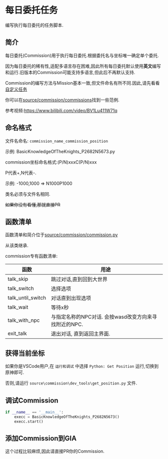 # 每日委托任务

编写执行每日委托的任务脚本.

## 简介

每日委托(Commission)用于执行每日委托.根据委托名与坐标唯一确定单个委托.

因为每日委托的稀有性,适配多语言存在困难,因此所有每日委托默认使用**英文**编写和运行.旧版本的Commission可能支持多语言,但此后不再默认支持.

Commission的编写方法与Mission基本一致,但文件命名有所不同.因此,请先看看[自定义任务](mission.md)

你可以在[source/commission/commissions](https://github.com/infstellar/genshin_impact_assistant/tree/main/source/commission/commissions)找到一些范例.

参考视频:https://www.bilibili.com/video/BV1Lu411W71q

## 命名格式

文件名命名: `commission_name_commission_position`

示例: BasicKnowledgeOfTheKnights_P2682N5673.py

commission坐标命名格式:(P/N)xxxC(P/N)xxx

P代表+,N代表-.

示例: -1000,1000 => N1000P1000

类名必须与文件名相同.

~~如果你没有看懂,那就直接PR~~

## 函数清单

函数清单和简介位于[source/commission/commission.py](https://github.com/infstellar/genshin_impact_assistant/tree/main/source/commission/commission.py)

从该类继承.

commission专有函数清单:

| 函数                | 用途                                |
| ----------------- | --------------------------------- |
| talk_skip         | 跳过对话,直到回到大世界                      |
| talk_switch       | 选择选项                              |
| talk_until_switch | 对话直到出现选项                          |
| talk_wait         | 等待x秒                              |
| talk_with_npc     | 与指定名称的NPC对话. 会按wasd改变方向来寻找附近的NPC. |
| exit_talk         | 退出对话, 直到返回主界面.                    |

## 获得当前坐标

如果你是VSCode用户,在 `运行和调试` 中选择 `Python: Get Position` 运行,切换到原神即可.

否则,请运行 `source\commission\dev_tools\get_position.py` 文件.

## 调试Commission

```python
if __name__ == '__main__':
    execc = BasicKnowledgeOfTheKnights_P2682N5673()
    execc.start()
```

## 添加Commission到GIA

这个过程比较麻烦,因此请直接PR你的Commission.
